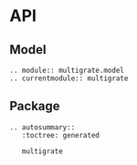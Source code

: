 # API

## Model

```{eval-rst}
.. module:: multigrate.model
.. currentmodule:: multigrate
```

## Package

```{eval-rst}
.. autosummary::
   :toctree: generated

   multigrate
```
